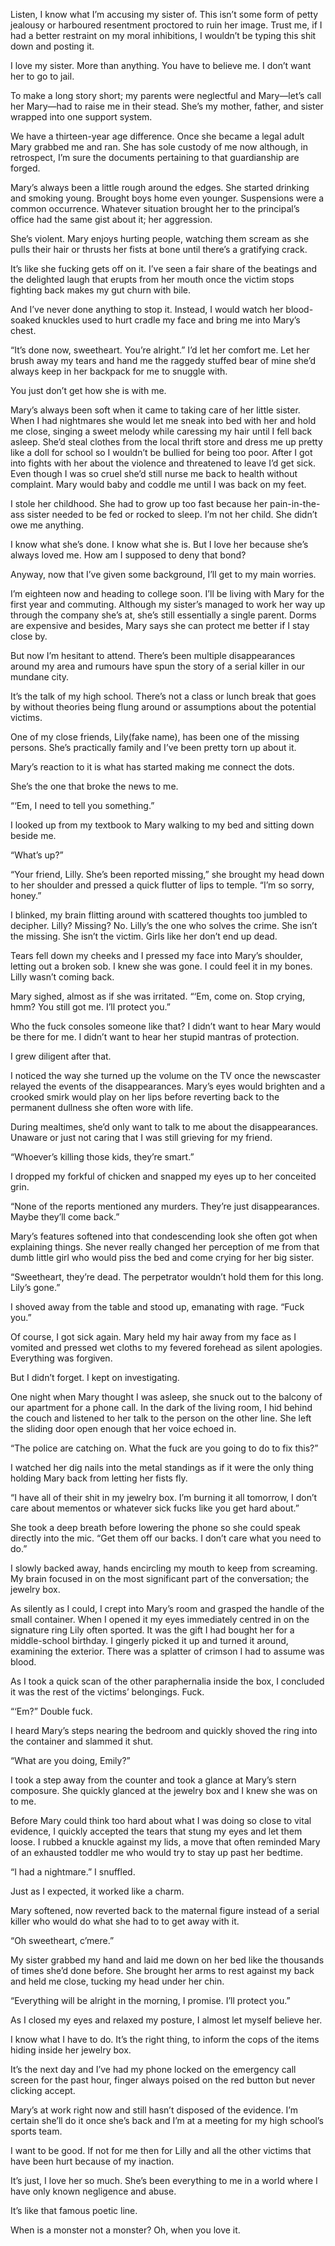 Listen, I know what I’m accusing my sister of. This isn’t some form of petty jealousy or harboured resentment proctored to ruin her image. Trust me, if I had a better restraint on my moral inhibitions, I wouldn’t be typing this shit down and posting it.

I love my sister. More than anything. You have to believe me. I don’t want her to go to jail. 

To make a long story short; my parents were neglectful and Mary—let’s call her Mary—had to raise me in their stead. She’s my mother, father, and sister wrapped into one support system. 

We have a thirteen-year age difference. Once she became a legal adult Mary grabbed me and ran. She has sole custody of me now although, in retrospect, I’m sure the documents pertaining to that guardianship are forged. 

Mary’s always been a little rough around the edges. She started drinking and smoking young. Brought boys home even younger. Suspensions were a common occurrence. Whatever situation brought her to the principal’s office had the same gist about it; her aggression.

She’s violent. Mary enjoys hurting people, watching them scream as she pulls their hair or thrusts her fists at bone until there’s a gratifying crack. 

It’s like she fucking gets off on it. I’ve seen a fair share of the beatings and the delighted laugh that erupts from her mouth once the victim stops fighting back makes my gut churn with bile. 

And I’ve never done anything to stop it. Instead, I would watch her blood-soaked knuckles used to hurt cradle my face and bring me into Mary’s chest. 

“It’s done now, sweetheart. You’re alright.” I’d let her comfort me. Let her brush away my tears and hand me the raggedy stuffed bear of mine she’d always keep in her backpack for me to snuggle with. 

You just don’t get how she is with me.

Mary’s always been soft when it came to taking care of her little sister. When I had nightmares she would let me sneak into bed with her and hold me close, singing a sweet melody while caressing my hair until I fell back asleep. She’d steal clothes from the local thrift store and dress me up pretty like a doll for school so I wouldn’t be bullied for being too poor. After I got into fights with her about the violence and threatened to leave I’d get sick. Even though I was so cruel she’d still nurse me back to health without complaint. Mary would baby and coddle me until I was back on my feet.

I stole her childhood. She had to grow up too fast because her pain-in-the-ass sister needed to be fed or rocked to sleep. I’m not her child. She didn’t owe me anything. 

I know what she’s done. I know what she is. But I love her because she’s always loved me. How am I supposed to deny that bond?

Anyway, now that I’ve given some background, I’ll get to my main worries. 

I’m eighteen now and heading to college soon. I’ll be living with Mary for the first year and commuting. Although my sister’s managed to work her way up through the company she’s at, she’s still essentially a single parent. Dorms are expensive and besides, Mary says she can protect me better if I stay close by. 

But now I’m hesitant to attend. There’s been multiple disappearances around my area and rumours have spun the story of a serial killer in our mundane city. 

It’s the talk of my high school. There’s not a class or lunch break that goes by without theories being flung around or assumptions about the potential victims. 

One of my close friends, Lily(fake name), has been one of the missing persons. She’s practically family and I’ve been pretty torn up about it. 

Mary’s reaction to it is what has started making me connect the dots. 

She’s the one that broke the news to me. 

“‘Em, I need to tell you something.”

I looked up from my textbook to Mary walking to my bed and sitting down beside me.

“What’s up?” 

“Your friend, Lilly. She’s been reported missing,” she brought my head down to her shoulder and pressed a quick flutter of lips to temple. “I’m so sorry, honey.”

I blinked, my brain flitting around with scattered thoughts too jumbled to decipher. Lilly? Missing? No. Lilly’s the one who solves the crime. She isn’t the missing. She isn’t the victim. Girls like her don’t end up dead. 

Tears fell down my cheeks and I pressed my face into Mary’s shoulder, letting out a broken sob. I knew she was gone. I could feel it in my bones. Lilly wasn’t coming back.

Mary sighed, almost as if she was irritated. “‘Em, come on. Stop crying, hmm? You still got me. I’ll protect you.”

Who the fuck consoles someone like that? I didn’t want to hear Mary would be there for me. I didn’t want to hear her stupid mantras of protection. 

I grew diligent after that.

I noticed the way she turned up the volume on the TV once the newscaster relayed the events of the disappearances. Mary’s eyes would brighten and a crooked smirk would play on her lips before reverting back to the permanent dullness she often wore with life. 

During mealtimes, she’d only want to talk to me about the disappearances. Unaware or just not caring that I was still grieving for my friend.

“Whoever’s killing those kids, they’re smart.”

I dropped my forkful of chicken and snapped my eyes up to her conceited grin. 

“None of the reports mentioned any murders. They’re just disappearances. Maybe they’ll come back.” 

Mary’s features softened into that condescending look she often got when explaining things. She never really changed her perception of me from that dumb little girl who would piss the bed and come crying for her big sister. 

“Sweetheart, they’re dead. The perpetrator wouldn’t hold them for this long. Lily’s gone.”

I shoved away from the table and stood up, emanating with rage. “Fuck you.”

Of course, I got sick again. Mary held my hair away from my face as I vomited and pressed wet cloths to my fevered forehead as silent apologies. Everything was forgiven.

But I didn’t forget. I kept on investigating. 

One night when Mary thought I was asleep, she snuck out to the balcony of our apartment for a phone call. In the dark of the living room, I hid behind the couch and listened to her talk to the person on the other line. She left the sliding door open enough that her voice echoed in. 

“The police are catching on. What the fuck are you going to do to fix this?”

I watched her dig nails into the metal standings as if it were the only thing holding Mary back from letting her fists fly.

“I have all of their shit in my jewelry box. I’m burning it all tomorrow, I don’t care about mementos or whatever sick fucks like you get hard about.”

She took a deep breath before lowering the phone so she could speak directly into the mic. “Get them off our backs. I don’t care what you need to do.”

I slowly backed away, hands encircling my mouth to keep from screaming. My brain focused in on the most significant part of the conversation; the jewelry box.

As silently as I could, I crept into Mary’s room and grasped the handle of the small container. When I opened it my eyes immediately centred in on the signature ring Lily often sported. It was the gift I had bought her for a middle-school birthday. I gingerly picked it up and turned it around, examining the exterior. There was a splatter of crimson I had to assume was blood.

As I took a quick scan of the other paraphernalia inside the box, I concluded it was the rest of the victims’ belongings. Fuck.

“‘Em?” Double fuck.

I heard Mary’s steps nearing the bedroom and quickly shoved the ring into the container and slammed it shut. 

“What are you doing, Emily?”

I took a step away from the counter and took a glance at Mary’s stern composure. She quickly glanced at the jewelry box and I knew she was on to me.

Before Mary could think too hard about what I was doing so close to vital evidence, I quickly accepted the tears that stung my eyes and let them loose. I rubbed a knuckle against my lids, a move that often reminded Mary of an exhausted toddler me who would try to stay up past her bedtime. 

“I had a nightmare.” I snuffled.

Just as I expected, it worked like a charm.

Mary softened, now reverted back to the maternal figure instead of a serial killer who would do what she had to to get away with it. 

“Oh sweetheart, c’mere.” 

My sister grabbed my hand and laid me down on her bed like the thousands of times she’d done before. She brought her arms to rest against my back and held me close, tucking my head under her chin.

“Everything will be alright in the morning, I promise. I’ll protect you.”

As I closed my eyes and relaxed my posture, I almost let myself believe her.

I know what I have to do. It’s the right thing, to inform the cops of the items hiding inside her jewelry box.

It’s the next day and I’ve had my phone locked on the emergency call screen for the past hour, finger always poised on the red button but never clicking accept. 

Mary’s at work right now and still hasn’t disposed of the evidence. I’m certain she’ll do it once she’s back and I’m at a meeting for my high school’s sports team. 

I want to be good. If not for me then for Lilly and all the other victims that have been hurt because of my inaction. 

It’s just, I love her so much. She’s been everything to me in a world where I have only known negligence and abuse. 

It’s like that famous poetic line.

When is a monster not a monster? Oh, when you love it.